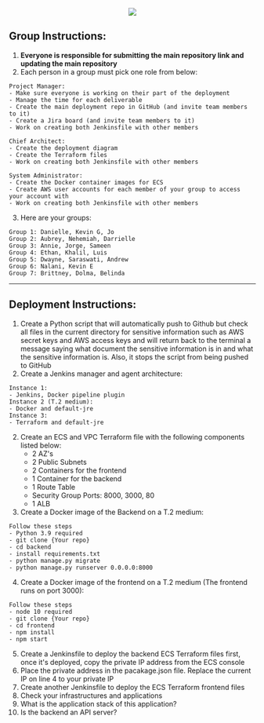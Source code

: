 <p align="center">
<img src="https://github.com/kura-labs-org/kuralabs_deployment_1/blob/main/Kuralogo.png">
</p>

## Group Instructions:
1. **Everyone is responsible for submitting the main repository link and updating the main repository**  
2. Each person in a group must pick one role from below:
```
Project Manager:
- Make sure everyone is working on their part of the deployment
- Manage the time for each deliverable
- Create the main deployment repo in GitHub (and invite team members to it)
- Create a Jira board (and invite team members to it)
- Work on creating both Jenkinsfile with other members

Chief Architect:
- Create the deployment diagram
- Create the Terraform files
- Work on creating both Jenkinsfile with other members

System Administrator:
- Create the Docker container images for ECS 
- Create AWS user accounts for each member of your group to access your account with
- Work on creating both Jenkinsfile with other members

```
3. Here are your groups:
```
Group 1: Danielle, Kevin G, Jo
Group 2: Aubrey, Nehemiah, Darrielle
Group 3: Annie, Jorge, Sameen
Group 4: Ethan, Khalil, Luis
Group 5: Dwayne, Saraswati, Andrew
Group 6: Nalani, Kevin E
Group 7: Brittney, Dolma, Belinda

```

*********************************************************************************************************************************************************************
## Deployment Instructions:

1. Create a Python script that will automatically push to Github but check all files in the current directory for sensitive information such as AWS secret keys and AWS access keys and will return back to the terminal a message saying what document the sensitive information is in and what the sensitive information is. Also, it stops the script from being pushed to GitHub
2.  Create a Jenkins manager and agent architecture:
```
Instance 1:
- Jenkins, Docker pipeline plugin
Instance 2 (T.2 medium):
- Docker and default-jre 
Instance 3:
- Terraform and default-jre
```
2. Create an ECS and VPC Terraform file with the following components listed below:
    - 2 AZ's
    - 2 Public Subnets
    - 2 Containers for the frontend
    - 1 Container for the backend
    - 1 Route Table
    - Security Group Ports: 8000, 3000, 80 
    - 1 ALB    
3. Create a Docker image of the Backend on a T.2 medium:
```
Follow these steps
- Python 3.9 required 
- git clone {Your repo}
- cd backend
- install requirements.txt
- python manage.py migrate
- python manage.py runserver 0.0.0.0:8000
```
4. Create a Docker image of the frontend on a T.2 medium (The frontend runs on port 3000):
```
Follow these steps
- node 10 required
- git clone {Your repo}
- cd frontend
- npm install
- npm start
```
5. Create a Jenkinsfile to deploy the backend ECS Terraform files first, once it's deployed, copy the private IP address from the ECS console  
6. Place the private address in the pacakage.json file. Replace the current IP on line 4 to your private IP
7. Create another Jenkinsfile to deploy the ECS Terraform frontend files
8. Check your infrastructures and applications
9. What is the application stack of this application?
10. Is the backend an API server?  

